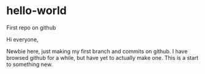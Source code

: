 # hello-world
First repo on github

Hi everyone,  

Newbie here, just making my first branch and commits on github. I have browsed github for a while,
but have yet to actually make one. This is a start to something new. 
